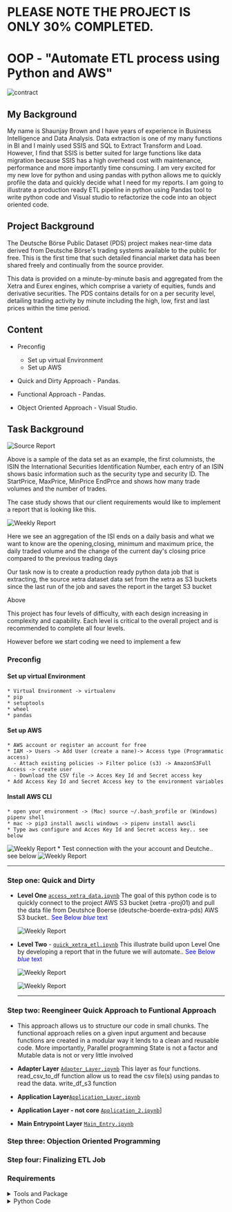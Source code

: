 # PLEASE NOTE THE PROJECT IS ONLY 30% COMPLETED.

# OOP - "Automate ETL process using Python and AWS"

![contract](Images/data_python.png)

## My Background

My name is Shaunjay Brown and I have years of experience in Business Intelligence and Data Analysis. Data extraction is one of my many functions in BI and I mainly used SSIS and SQL to Extract Transform and Load. However, I find that SSIS is better suited for large functions like data migration because SSIS has a high overhead cost with maintenance, performance and more importantly time consuming.
I am very excited for my new love for python and using pandas with python allows me to quickly profile the data and quickly decide what I need for my reports.
I am going to illustrate a production ready ETL pipeline in python using Pandas tool to write python code and Visual studio to refactorize the code into an object oriented code.

## Project Background

The Deutsche Börse Public Dataset (PDS) project makes near-time data derived from Deutsche Börse's trading systems available to the public for free. This is the first time that such detailed financial market data has been shared freely and continually from the source provider.

This data is provided on a minute-by-minute basis and aggregated from the Xetra and Eurex engines, which comprise a variety of equities, funds and derivative securities. The PDS contains details for on a per security level, detailing trading activity by minute including the high, low, first and last prices within the time period.

## Content

- Preconfig
  - Set up virtual Environment
  - Set up AWS
- Quick and Dirty Approach - Pandas.

- Functional Approach - Pandas.

- Object Oriented Approach - Visual Studio.

## Task Background

![Source Report](Images/xetra_report_src.png)

Above is a sample of the data set as an example, the first columnists, the ISIN the
International Securities Identification Number, each entry of an ISIN shows basic information such as the security type and security ID. The StartPrice, MaxPrice, MinPrice EndPrce and shows how many trade volumes and the number of trades.

The case study shows that our client requirements would like to implement a report that is looking like this.

![Weekly Report](Images/xetra_wkly_report.png)

Here we see an aggregation of the ISI ends on a daily basis and what we want to know are the opening,closing, minimum and maximum price, the daily traded volume and the change of the current day's closing price compared to the previous trading days

Our task now is to create a production ready python data job that is extracting, the source xetra dataset data set from the xetra as S3 buckets since the last run of the job and saves the report in the
target S3 bucket

Above

This project has four levels of difficulty, with each design increasing in complexity and capability. Each level is critical to the overall project and is recommended to complete all four levels.

However before we start coding we need to implement a few

### Preconfig

#### Set up virtual Environment

    * Virtual Environment -> virtualenv
    * pip
    * setuptools
    * wheel
    * pandas

#### Set up AWS

    * AWS account or register an account for free
    * IAM -> Users -> Add User (create a nane)-> Access type (Programmatic access)
      - Attach existing policies -> Filter police (s3) -> AmazonS3Full Access -> create user
      - Download the CSV file -> Acces Key Id and Secret access key
    * Add Access Key Id and Secret Access key to the environment variables

#### Install AWS CLI

    * open your environment -> (Mac) source ~/.bash_profile or (Windows) pipenv shell
    * mac -> pip3 install awscli windows -> pipenv install awscli
    * Type aws configure and Acces Key Id and Secret access key.. see below

![Weekly Report](Images/aws_configure.png) \* Test connection with the your account and Deutche.. see below
![Weekly Report](Images/aws_deutche1.png)

---

### Step one: Quick and Dirty

- **Level One** [`access_xetra_data.ipynb`](Starter-Code/accessing_the_xetra_data.ipynb)
  The goal of this python code is to quickly connect to the project AWS S3 bucket (xetra -proj01) and pull the data file from Deutshce Boerse (deutsche-boerde-extra-pds) AWS S3 bucket.. <span style="color:blue">See Below _blue_ text</span>

  ![Weekly Report](Images/accessing.png)

- **Level Two** - [`quick_xetra_etl.ipynb`](Starter-Code/quick_xetra_etl.ipynb) This illustrate build upon Level One by developing a report that in the future we will automate.. <span style="color:blue">See Below _blue_ text</span>

  ![Weekly Report](Images/variable.png)

  ![Weekly Report](Images/quick_report.png)

  ***

### Step two: Reengineer Quick Approach to Funtional Approach

- This approach allows us to structure our code in small chunks. The functional approach relies on a given input argument and because functions are created in a modular way it lends to a clean and reusable code. More importantly, Parallel programming State is not a factor and Mutable data is not or very little involved
- **Adapter Layer** [`Adapter_Layer.ipynb`](Starter-Code/Adapter_Layer.ipynb)
  This layer as four functions. read_csv_to_df function allow us to read the csv file(s) using pandas to read the data. write_df_s3 function

- **Application Layer**[`Application_Layer.ipynb`](Starter-Code/Application_Layer.ipynb)

- **Application Layer - not core** [`Application_2.ipynb`](Starter-Code/Application_2.ipynb)]

- **Main Entrypoint Layer** [`Main_Entry.ipynb`](Starter-Code/Main_Entry.ipynb)

### Step three: Objection Oriented Programming

### Step four: Finalizing ETL Job

### Requirements

<details>
<summary>Tools and Package</summary>

- Python 3.9
- Jupyter Notebook
- Github
- Visual Studio
- pandas, boto3, pyyaml, awscli, jupyter, pylint, moto, coverage, memory-profile

</details>

<details>
<summary>Python Code</summary>

- Target format parquet
- First date for the report
- Auto-detection of the source files to be processed
- Configurable production-ready Python job

<details>
<summary>Best Practice Python</summary>

#### Best practices in developing Python code

- Design Princples
- Clean Coding
- Virtual Environments
- Configuration
- Logging
- Folder setup
- Unit Testing
- Exception Handling
- Lintig

© 2021 Trilogy Education Services, a 2U, Inc. brand. All Rights Reserved.
